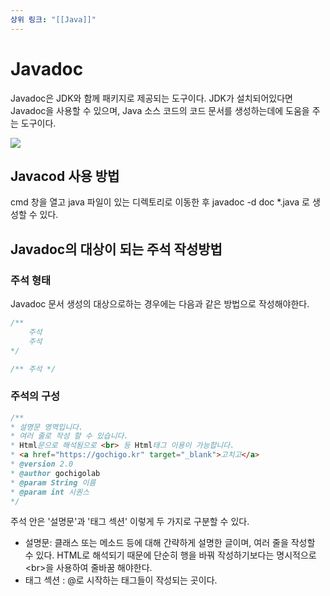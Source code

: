 ```yaml
---
상위 링크: "[[Java]]"
---
```

# Javadoc

Javadoc은 JDK와 함께 패키지로 제공되는 도구이다. JDK가 설치되어있다면 Javadoc을 사용할 수 있으며, Java 소스 코드의 코드 문서를 생성하는데에 도움을 주는 도구이다.

![](https://i.imgur.com/X3HNXix.png)

## Javacod 사용 방법
cmd 창을 열고 java 파일이 있는 디렉토리로 이동한 후 javadoc -d doc \*.java 로 생성할 수 있다.

## Javadoc의 대상이 되는 주석 작성방법

### 주석 형태
Javadoc 문서 생성의 대상으로하는 경우에는 다음과 같은 방법으로 작성해야한다.
```java
/**
	주석
	주석
*/

/** 주석 */
```

### 주석의 구성
```java
/** 
* 설명문 영역입니다. 
* 여러 줄로 작성 할 수 있습니다. 
* Html문으로 해석됨으로 <br> 등 Html태그 이용이 가능합니다. 
* <a href="https://gochigo.kr" target="_blank">고치고</a> 
* @version 2.0 
* @author gochigolab 
* @param String 이름 
* @param int 시퀀스 
*/
```

주석 안은 '설명문'과 '태그 섹션' 이렇게 두 가지로 구분할 수 있다.
* 설명문: 클래스 또는 메소드 등에 대해 간략하게 설명한 글이며, 여러 줄을 작성할 수 있다. HTML로 해석되기 때문에 단순히 행을 바꿔 작성하기보다는 명시적으로 \<br>을 사용하여 줄바꿈 해야한다.
* 태그 섹션 : @로 시작하는 태그들이 작성되는 곳이다.